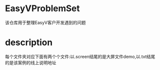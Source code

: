 # EasyVProblemSet
该仓库用于整理EasyV客户开发遇到的问题

# description
每个文件夹对应下面有两个个文件:以.screen结尾的是大屏文件demo,以.txt结尾的是该案例的线上说明地址

